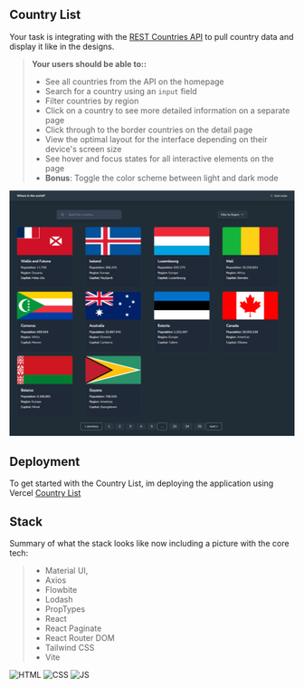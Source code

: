 ## Country List
Your task is integrating with the [REST Countries API](https://restcountries.com/) to pull country data and display it like in the designs.

> **Your users should be able to::**
> - See all countries from the API on the homepage
> - Search for a country using an `input` field
> - Filter countries by region
> - Click on a country to see more detailed information on a separate page
> - Click through to the border countries on the detail page
> - View the optimal layout for the interface depending on their device's screen size
> - See hover and focus states for all interactive elements on the page
> - **Bonus**: Toggle the color scheme between light and dark mode


![Country List](images/countrylist.png)

## Deployment

To get started with the Country List, im deploying the application using Vercel [Country List](https://zhafran-countrylist.vercel.app/)

## Stack

Summary of what the stack looks like now including a picture with the core tech:

> - Material UI,
> - Axios
> - Flowbite
> - Lodash
> - PropTypes
> - React
> - React Paginate
> - React Router DOM
> - Tailwind CSS
> - Vite

![HTML](./images/html.png) ![CSS](./images/css.png) ![JS](./images/js.png)
